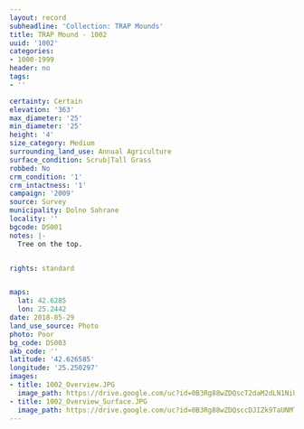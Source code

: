 ```yaml
---
layout: record
subheadline: 'Collection: TRAP Mounds'
title: TRAP Mound - 1002
uuid: '1002'
categories:
- 1000-1999
header: no
tags:
- ''

certainty: Certain
elevation: '363'
max_diameter: '25'
min_diameter: '25'
height: '4'
size_category: Medium
surrounding_land_use: Annual Agriculture
surface_condition: Scrub|Tall Grass
robbed: No
crm_condition: '1'
crm_intactness: '1'
campaign: '2009'
source: Survey
municipality: Dolno Sahrane
locality: ''
bgcode: DS001
notes: |-
  Tree on the top.


rights: standard


maps:
  lat: 42.6285
  lon: 25.2442
date: 2018-05-29
land_use_source: Photo
photo: Poor
bg_code: DS003
akb_code: ''
latitude: '42.626585'
longitude: '25.250297'
images:
- title: 1002_Overview.JPG
  image_path: https://drive.google.com/uc?id=0B3Rg88wZDQscT2daM2dLN1NiUEE
- title: 1002_Overview_Surface.JPG
  image_path: https://drive.google.com/uc?id=0B3Rg88wZDQsccDJIZk9TaUNMTFU
---
```

